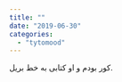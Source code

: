 ```yaml
---
title: ""
date: "2019-06-30"
categories: 
  - "tytomood"
---
```


‌‎کور بودم و او کتابی به خط بریل.
